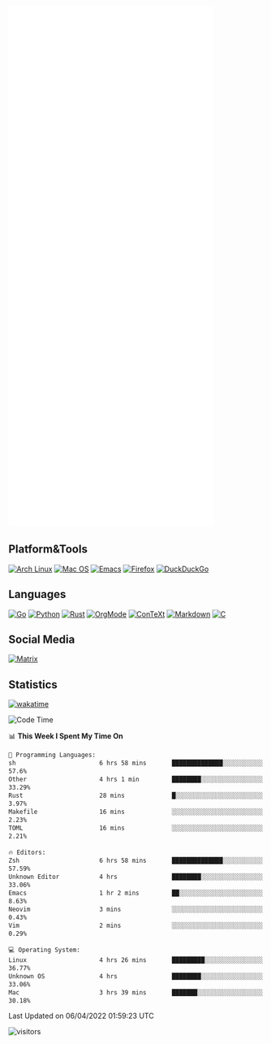 ![Metrics](https://github.com/SteamedFish/SteamedFish/blob/master/github-metrics.svg)

## Platform&Tools

[![Arch Linux](https://img.shields.io/badge/ArchLinux-1793D1?logo=arch-linux&logoColor=fff&style=flat-square)](https://archlinux.org/)
[![Mac OS](https://img.shields.io/badge/MacOS-000000?style=flat-square&logo=macos&logoColor=F0F0F0)](https://www.apple.com/macos/)
[![Emacs](https://img.shields.io/badge/Emacs-%237F5AB6.svg?&style=flat-square&logo=gnu-emacs&logoColor=white)](https://www.gnu.org/software/emacs/)
[![Firefox](https://img.shields.io/badge/Firefox-FF7139?style=flat-square&logo=Firefox-Browser&logoColor=white)](https://firefox.com/)
[![DuckDuckGo](https://img.shields.io/badge/DuckDuckGo-DE5833?style=flat-square&logo=DuckDuckGo&logoColor=white)](https://duckduckgo.com/)

## Languages

[![Go](https://img.shields.io/badge/Golang-%2300ADD8.svg?style=flat-square&logo=go&logoColor=white)](https://golang.org/)
[![Python](https://img.shields.io/badge/Python-3670A0?style=flat-square&logo=python&logoColor=ffdd54)](https://www.python.org/)
[![Rust](https://img.shields.io/badge/Rust-%23000000.svg?style=flat-square&logo=rust&logoColor=white)](https://www.rust-lang.org/)
[![OrgMode](https://img.shields.io/badge/OrgMode-%23000000.svg?style=flat-square&logo=org&logoColor=white)](https://orgmode.org/)
[![ConTeXt](https://img.shields.io/badge/ConTeXt-%23008080.svg?style=flat-square&logo=latex&logoColor=white)](https://contextgarden.net/)
[![Markdown](https://img.shields.io/badge/MarkDown-%23000000.svg?style=flat-square&logo=markdown&logoColor=white)](https://daringfireball.net/projects/markdown/)
[![C](https://img.shields.io/badge/C-%2300599C.svg?style=flat-square&logo=c&logoColor=white)](https://www.iso.org/standard/74528.html)

## Social Media

[![Matrix](https://img.shields.io/badge/SteamedFish-2CA5E0?style=social&logo=matrix&logoColor=black)](https://matrix.to/#/@i:steamedfish.org)

## Statistics
[![wakatime](https://wakatime.com/badge/user/168280d6-fcf2-4b4f-ad3a-dc4612f35b38.svg)](https://wakatime.com/@168280d6-fcf2-4b4f-ad3a-dc4612f35b38)

<!--START_SECTION:waka-->
![Code Time](http://img.shields.io/badge/Code%20Time-1%2C728%20hrs%2027%20mins-blue)

📊 **This Week I Spent My Time On** 

```text
💬 Programming Languages: 
sh                       6 hrs 58 mins       ██████████████░░░░░░░░░░░   57.6% 
Other                    4 hrs 1 min         ████████░░░░░░░░░░░░░░░░░   33.29% 
Rust                     28 mins             █░░░░░░░░░░░░░░░░░░░░░░░░   3.97% 
Makefile                 16 mins             ░░░░░░░░░░░░░░░░░░░░░░░░░   2.23% 
TOML                     16 mins             ░░░░░░░░░░░░░░░░░░░░░░░░░   2.21%

🔥 Editors: 
Zsh                      6 hrs 58 mins       ██████████████░░░░░░░░░░░   57.59% 
Unknown Editor           4 hrs               ████████░░░░░░░░░░░░░░░░░   33.06% 
Emacs                    1 hr 2 mins         ██░░░░░░░░░░░░░░░░░░░░░░░   8.63% 
Neovim                   3 mins              ░░░░░░░░░░░░░░░░░░░░░░░░░   0.43% 
Vim                      2 mins              ░░░░░░░░░░░░░░░░░░░░░░░░░   0.29%

💻 Operating System: 
Linux                    4 hrs 26 mins       █████████░░░░░░░░░░░░░░░░   36.77% 
Unknown OS               4 hrs               ████████░░░░░░░░░░░░░░░░░   33.06% 
Mac                      3 hrs 39 mins       ███████░░░░░░░░░░░░░░░░░░   30.18%

```


 Last Updated on 06/04/2022 01:59:23 UTC
<!--END_SECTION:waka-->

![visitors](https://visitor-badge.laobi.icu/badge?page_id=SteamedFish.SteamedFish)
